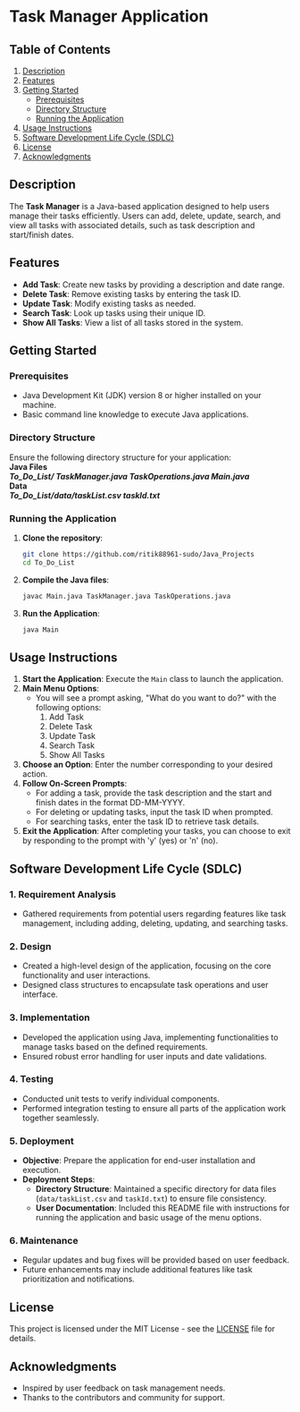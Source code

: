# Task Manager Application

## Table of Contents
1. [Description](#description)
2. [Features](#features)
3. [Getting Started](#getting-started)
   - [Prerequisites](#prerequisites)
   - [Directory Structure](#directory-structure)
   - [Running the Application](#running-the-application)
4. [Usage Instructions](#usage-instructions)
5. [Software Development Life Cycle (SDLC)](#software-development-life-cycle-sdlc)
6. [License](#license)
7. [Acknowledgments](#acknowledgments)

## Description
The **Task Manager** is a Java-based application designed to help users manage their tasks efficiently. Users can add, delete, update, search, and view all tasks with associated details, such as task description and start/finish dates.

## Features
- **Add Task**: Create new tasks by providing a description and date range.
- **Delete Task**: Remove existing tasks by entering the task ID.
- **Update Task**: Modify existing tasks as needed.
- **Search Task**: Look up tasks using their unique ID.
- **Show All Tasks**: View a list of all tasks stored in the system.

## Getting Started

### Prerequisites
- Java Development Kit (JDK) version 8 or higher installed on your machine.
- Basic command line knowledge to execute Java applications.

### Directory Structure
Ensure the following directory structure for your application:<br>
**Java Files**<br>
***To_Do_List/ TaskManager.java TaskOperations.java Main.java***<br> 
**Data**<br>
***To_Do_List/data/taskList.csv taskId.txt***
### Running the Application
1. **Clone the repository**:
    ```bash
    git clone https://github.com/ritik88961-sudo/Java_Projects
    cd To_Do_List
    ```

2. **Compile the Java files**:
    ```bash
    javac Main.java TaskManager.java TaskOperations.java
    ```

3. **Run the Application**:
    ```bash
    java Main
    ```

## Usage Instructions
1. **Start the Application**: Execute the `Main` class to launch the application.
2. **Main Menu Options**:
   - You will see a prompt asking, "What do you want to do?" with the following options:
     1. Add Task
     2. Delete Task
     3. Update Task
     4. Search Task
     5. Show All Tasks
3. **Choose an Option**: Enter the number corresponding to your desired action.
4. **Follow On-Screen Prompts**:
   - For adding a task, provide the task description and the start and finish dates in the format DD-MM-YYYY.
   - For deleting or updating tasks, input the task ID when prompted.
   - For searching tasks, enter the task ID to retrieve task details.
5. **Exit the Application**: After completing your tasks, you can choose to exit by responding to the prompt with 'y' (yes) or 'n' (no).

## Software Development Life Cycle (SDLC)

### 1. **Requirement Analysis**
   - Gathered requirements from potential users regarding features like task management, including adding, deleting, updating, and searching tasks.

### 2. **Design**
   - Created a high-level design of the application, focusing on the core functionality and user interactions.
   - Designed class structures to encapsulate task operations and user interface.

### 3. **Implementation**
   - Developed the application using Java, implementing functionalities to manage tasks based on the defined requirements.
   - Ensured robust error handling for user inputs and date validations.

### 4. **Testing**
   - Conducted unit tests to verify individual components.
   - Performed integration testing to ensure all parts of the application work together seamlessly.

### 5. **Deployment**
   - **Objective**: Prepare the application for end-user installation and execution.
   - **Deployment Steps**:
     - **Directory Structure**: Maintained a specific directory for data files (`data/taskList.csv` and `taskId.txt`) to ensure file consistency.
     - **User Documentation**: Included this README file with instructions for running the application and basic usage of the menu options.

### 6. **Maintenance**
   - Regular updates and bug fixes will be provided based on user feedback.
   - Future enhancements may include additional features like task prioritization and notifications.

## License
This project is licensed under the MIT License - see the [LICENSE](LICENSE) file for details.

## Acknowledgments
- Inspired by user feedback on task management needs.
- Thanks to the contributors and community for support.
